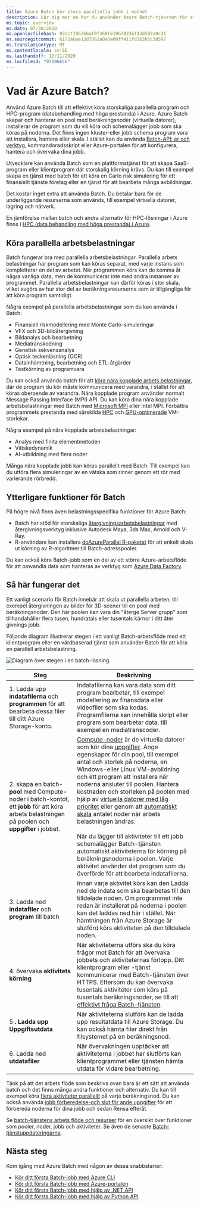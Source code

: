 ```yaml
---
title: Azure Batch kör stora parallella jobb i molnet
description: Lär dig mer om hur du använder Azure Batch-tjänsten för storskaliga parallella arbetsbelastningar och HPC-arbetsbelastningar
ms.topic: overview
ms.date: 07/30/2020
ms.openlocfilehash: 93dcf19b3b6af0f369fe19b7823bf43d597a9c21
ms.sourcegitcommit: 6172a6ae13d7062a0a5e00ff411fd363b5c38597
ms.translationtype: MT
ms.contentlocale: sv-SE
ms.lasthandoff: 12/11/2020
ms.locfileid: "97106656"
---
```

# <a name="what-is-azure-batch"></a>Vad är Azure Batch?

Använd Azure Batch till att effektivt köra storskaliga parallella program och HPC-program (databehandling med höga prestanda) i Azure. Azure Batch skapar och hanterar en pool med beräkningsnoder (virtuella datorer), installerar de program som du vill köra och schemalägger jobb som ska köras på noderna. Det finns ingen kluster-eller jobb schema program vara att installera, hantera eller skala. I stället kan du använda [Batch-API: er och verktyg](batch-apis-tools.md), kommandoradsskript eller Azure-portalen för att konfigurera, hantera och övervaka dina jobb.

Utvecklare kan använda Batch som en plattformstjänst för att skapa SaaS-program eller klientprogram där storskalig körning krävs. Du kan till exempel skapa en tjänst med batch för att köra en Carlo risk simulering för ett finansiellt tjänste företag eller en tjänst för att bearbeta många avbildningar.

Det kostar inget extra att använda Batch. Du betalar bara för de underliggande resurserna som används, till exempel virtuella datorer, lagring och nätverk.

En jämförelse mellan batch och andra alternativ för HPC-lösningar i Azure finns i [HPC (data behandling med höga prestanda) i Azure](/azure/architecture/topics/high-performance-computing/).

## <a name="run-parallel-workloads"></a>Köra parallella arbetsbelastningar

Batch fungerar bra med parallella arbetsbelastningar. Parallella arbets belastningar har program som kan köras separat, med varje instans som kompletterar en del av arbetet. När programmen körs kan de komma åt några vanliga data, men de kommunicerar inte med andra instanser av programmet. Parallella arbetsbelastningar kan därför köras i stor skala, vilket avgörs av hur stor del av beräkningsresurserna som är tillgängliga för att köra program samtidigt.

Några exempel på parallella arbetsbelastningar som du kan använda i Batch:

- Finansiell riskmodellering med Monte Carlo-simuleringar
- VFX och 3D-bildåtergivning
- Bildanalys och bearbetning
- Mediatranskodning
- Genetisk sekvensanalys
- Optisk teckenläsning (OCR)
- Datainhämtning, bearbetning och ETL-åtgärder
- Testkörning av programvara

Du kan också använda batch för att [köra nära kopplade arbets belastningar](batch-mpi.md), där de program du kör måste kommunicera med varandra, i stället för att köras oberoende av varandra. Nära kopplade program använder normalt Message Passing Interface (MPI) API. Du kan köra dina nära kopplade arbetsbelastningar med Batch med [Microsoft MPI](/message-passing-interface/microsoft-mpi) eller Intel MPI. Förbättra programmets prestanda med särskilda [HPC](../virtual-machines/sizes-hpc.md) och [GPU-optimerade](../virtual-machines/sizes-gpu.md) VM-storlekar.

Några exempel på nära kopplade arbetsbelastningar:

- Analys med finita elementmetoden
- Vätskedynamik
- AI-utbildning med flera noder

Många nära kopplade jobb kan köras parallellt med Batch. Till exempel kan du utföra flera simuleringar av en vätska som rinner genom ett rör med varierande rörbredd.

## <a name="additional-batch-capabilities"></a>Ytterligare funktioner för Batch

På högre nivå finns även belastningsspecifika funktioner för Azure Batch:

- Batch har stöd för storskaliga [återgivningsarbetsbelastningar](batch-rendering-service.md) med återgivningsverktyg inklusive Autodesk Maya, 3ds Max, Arnold och V-Ray. 
- R-användare kan installera [doAzureParallel R-paketet](https://github.com/Azure/doAzureParallel) för att enkelt skala ut körning av R-algoritmer till Batch-adresspooler.

Du kan också köra Batch-jobb som en del av ett större Azure-arbetsflöde för att omvandla data som hanteras av verktyg som [Azure Data Factory](../data-factory/transform-data-using-dotnet-custom-activity.md).

## <a name="how-it-works"></a>Så här fungerar det

Ett vanligt scenario för Batch innebär att skala ut parallella arbeten, till exempel återgivningen av bilder för 3D-scener till en pool med beräkningsnoder. Den här poolen kan vara din "återge Server grupp" som tillhandahåller flera tusen, hundratals eller tusentals kärnor i ditt åter givnings jobb.

Följande diagram illustrerar stegen i ett vanligt Batch-arbetsflöde med ett klientprogram eller en värdbaserad tjänst som använder Batch för att köra en parallell arbetsbelastning.

![Diagram över stegen i en batch-lösning.](./media/batch-technical-overview/tech_overview_03.png)

|Steg  |Beskrivning  |
|---------|---------|
|1. Ladda upp **indatafilerna** och **programmen** för att bearbeta dessa filer till ditt Azure Storage-konto.     |Indatafilerna kan vara data som ditt program bearbetar, till exempel modellering av finansdata eller videofiler som ska kodas. Programfilerna kan innehålla skript eller program som bearbetar data, till exempel en mediatranscoder.|
|2. skapa en batch- **pool** med Compute-noder i batch-kontot, ett **jobb** för att köra arbets belastningen på poolen och **uppgifter** i jobbet.     | [Compute-noder](nodes-and-pools.md) är de virtuella datorer som kör dina [uppgifter](jobs-and-tasks.md). Ange egenskaper för din pool, till exempel antal och storlek på noderna, en Windows-eller Linux VM-avbildning och ett program att installera när noderna ansluter till poolen. Hantera kostnaden och storleken på poolen med hjälp av [virtuella datorer med låg prioritet](batch-low-pri-vms.md) eller genom att [automatiskt skala](batch-automatic-scaling.md) antalet noder när arbets belastningen ändras. <br/><br/>När du lägger till aktiviteter till ett jobb schemalägger Batch-tjänsten automatiskt aktiviteterna för körning på beräkningsnoderna i poolen. Varje aktivitet använder det program som du överförde för att bearbeta indatafilerna. |
|3. Ladda ned **indatafiler** och **program** till batch     |Innan varje aktivitet körs kan den Ladda ned de indata som ska bearbetas till den tilldelade noden. Om programmet inte redan är installerat på noderna i poolen kan det laddas ned här i stället. När hämtningen från Azure Storage är slutförd körs aktiviteten på den tilldelade noden.|
|4. övervaka **aktivitets körning**     |När aktiviteterna utförs ska du köra frågor mot Batch för att övervaka jobbets och aktiviteternas förlopp. Ditt klientprogram eller -tjänst kommunicerar med Batch-tjänsten över HTTPS. Eftersom du kan övervaka tusentals aktiviteter som körs på tusentals beräkningsnoder, se till att [effektivt fråga Batch-tjänsten](batch-efficient-list-queries.md).|
|5 **. Ladda upp Uppgiftsutdata**     |När aktiviteterna slutförs kan de ladda upp resultatdata till Azure Storage. Du kan också hämta filer direkt från filsystemet på en beräkningsnod.|
|6. Ladda ned **utdatafiler**     |När övervakningen upptäcker att aktiviteterna i jobbet har slutförts kan klientprogrammet eller tjänsten hämta utdata för vidare bearbetning.|

Tänk på att det arbets flöde som beskrivs ovan bara är ett sätt att använda batch och det finns många andra funktioner och alternativ. Du kan till exempel köra [flera aktiviteter parallellt](batch-parallel-node-tasks.md) på varje beräkningsnod. Du kan också använda [jobb förberedelse-och slut för ande uppgifter](batch-job-prep-release.md) för att förbereda noderna för dina jobb och sedan Rensa efteråt.

Se [batch-tjänstens arbets flöde och resurser](batch-service-workflow-features.md) för en översikt över funktioner som pooler, noder, jobb och aktiviteter. Se även de senaste [Batch-tjänstuppdateringarna](https://azure.microsoft.com/updates/?product=batch).

## <a name="next-steps"></a>Nästa steg

Kom igång med Azure Batch med någon av dessa snabbstarter:
- [Kör ditt första Batch-jobb med Azure CLI](quick-create-cli.md)
- [Kör ditt första Batch-jobb med Azure-portalen](quick-create-portal.md)
- [Kör ditt första Batch-jobb med hjälp av .NET API](quick-run-dotnet.md)
- [Kör ditt första Batch-jobb med hjälp av Python API](quick-run-python.md)
